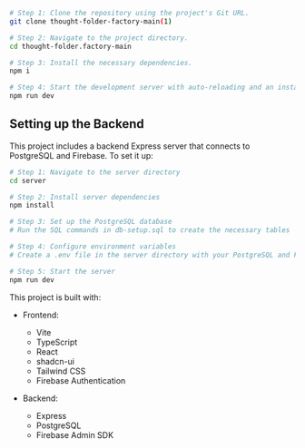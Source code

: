 ```sh
# Step 1: Clone the repository using the project's Git URL.
git clone thought-folder-factory-main(1)

# Step 2: Navigate to the project directory.
cd thought-folder.factory-main

# Step 3: Install the necessary dependencies.
npm i

# Step 4: Start the development server with auto-reloading and an instant preview.
npm run dev
```

## Setting up the Backend

This project includes a backend Express server that connects to PostgreSQL and Firebase. To set it up:

```sh
# Step 1: Navigate to the server directory
cd server

# Step 2: Install server dependencies
npm install

# Step 3: Set up the PostgreSQL database
# Run the SQL commands in db-setup.sql to create the necessary tables

# Step 4: Configure environment variables
# Create a .env file in the server directory with your PostgreSQL and Firebase configuration

# Step 5: Start the server
npm run dev
```



This project is built with:

- Frontend:

  - Vite
  - TypeScript
  - React
  - shadcn-ui
  - Tailwind CSS
  - Firebase Authentication

- Backend:
  - Express
  - PostgreSQL
  - Firebase Admin SDK

<!--
For deploying the backend:
1. Set up a server (e.g., Heroku, Render, Railway)
2. Configure environment variables on your hosting platform
3. Deploy the server code
4. Update the frontend API_URL to point to your deployed backend -->
